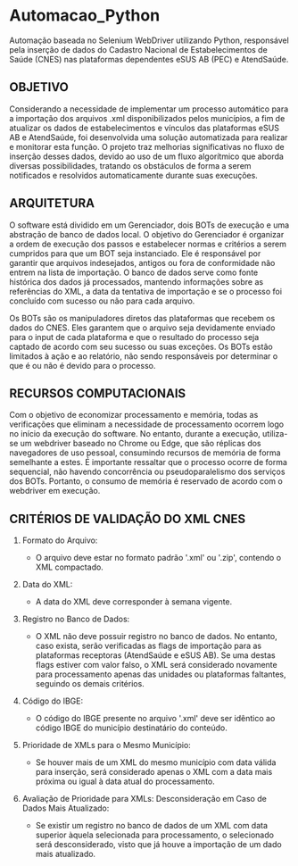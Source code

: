 <h1>Automacao_Python</h1> 

 Automação baseada no Selenium WebDriver utilizando Python, responsável pela inserção de dados do Cadastro Nacional de Estabelecimentos de Saúde (CNES) nas plataformas dependentes eSUS AB (PEC) e AtendSaúde.


## OBJETIVO

 Considerando a necessidade de implementar um processo automático para a importação dos arquivos .xml disponibilizados pelos municípios, a fim de atualizar os dados de estabelecimentos e vínculos das plataformas 
 eSUS AB e AtendSaúde, foi desenvolvida uma solução automatizada para realizar e monitorar esta função. O projeto traz melhorias significativas no fluxo de inserção desses dados, devido ao uso de um fluxo 
 algorítmico que aborda diversas possibilidades, tratando os obstáculos de forma a serem notificados e resolvidos automaticamente durante suas execuções.

## ARQUITETURA

 O software está dividido em um Gerenciador, dois BOTs de execução e uma abstração de banco de dados local. O objetivo do Gerenciador é organizar a ordem de execução dos passos e estabelecer normas e critérios a 
 serem cumpridos para que um BOT seja instanciado. Ele é responsável por garantir que arquivos indesejados, antigos ou fora de conformidade não entrem na lista de importação. O banco de dados serve como fonte 
 histórica dos dados já processados, mantendo informações sobre as referências do XML, a data da tentativa de importação e se o processo foi concluído com sucesso ou não para cada arquivo.

 Os BOTs são os manipuladores diretos das plataformas que recebem os dados do CNES. Eles garantem que o arquivo seja devidamente enviado para o input de cada plataforma e que o resultado do processo seja captado 
 de acordo com seu sucesso ou suas exceções. Os BOTs estão limitados à ação e ao relatório, não sendo responsáveis por determinar o que é ou não é devido para o processo.

## RECURSOS COMPUTACIONAIS

 Com o objetivo de economizar processamento e memória, todas as verificações que eliminam a necessidade de processamento ocorrem logo no início da execução do software. No entanto, durante a execução, utiliza- se 
 um webdriver baseado no Chrome ou Edge, que são réplicas dos navegadores de uso pessoal, consumindo recursos de memória de forma semelhante a estes. É importante ressaltar que o processo ocorre de forma 
 sequencial, não havendo concorrência ou pseudoparalelismo dos serviços dos BOTs. Portanto, o consumo de memória é reservado de acordo com o webdriver em execução.


## CRITÉRIOS DE VALIDAÇÃO DO XML CNES

   1. Formato do Arquivo:
      - O arquivo deve estar no formato padrão '.xml' ou '.zip', contendo o XML compactado.
   2. Data do XML:
      - A data do XML deve corresponder à semana vigente.
        
   3. Registro no Banco de Dados:
      - O XML não deve possuir registro no banco de dados. No entanto, caso exista, serão verificadas as flags de importação para as plataformas receptoras (AtendSaúde e eSUS AB). Se uma destas flags estiver com valor falso, o XML será considerado novamente para processamento apenas das unidades ou plataformas faltantes, seguindo os demais critérios.

   4. Código do IBGE:
      - O código do IBGE presente no arquivo '.xml' deve ser idêntico ao código IBGE do município destinatário do conteúdo.

   5. Prioridade de XMLs para o Mesmo Município:
      - Se houver mais de um XML do mesmo município com data válida para inserção, será considerado apenas o XML com a data mais próxima ou igual à data atual do processamento.

   6. Avaliação de Prioridade para XMLs: Desconsideração em Caso de Dados Mais Atualizado:
      - Se existir um registro no banco de dados de um XML com data superior àquela selecionada para processamento, o selecionado será desconsiderado, visto que já houve a importação de um dado mais atualizado.
 


